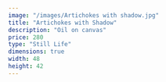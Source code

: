 ```yaml
---
image: "/images/Artichokes with shadow.jpg"
title: "Artichokes with Shadow"
description: "Oil on canvas"
price: 280
type: "Still Life"
dimensions: true
width: 48
height: 42
---
```

